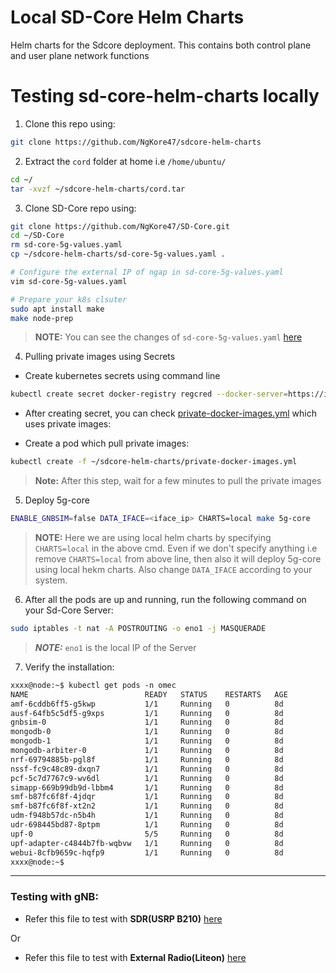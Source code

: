 # Local SD-Core Helm Charts 
Helm charts for the Sdcore deployment. This contains both control plane and user plane network functions

# Testing sd-core-helm-charts locally

1. Clone this repo using:
```bash
git clone https://github.com/NgKore47/sdcore-helm-charts
```

2. Extract the `cord` folder at home i.e `/home/ubuntu/`
```bash
cd ~/
tar -xvzf ~/sdcore-helm-charts/cord.tar
```

3. Clone SD-Core repo using:
```bash
git clone https://github.com/NgKore47/SD-Core.git
cd ~/SD-Core
rm sd-core-5g-values.yaml
cp ~/sdcore-helm-charts/sd-core-5g-values.yaml .

# Configure the external IP of ngap in sd-core-5g-values.yaml
vim sd-core-5g-values.yaml

# Prepare your k8s clsuter
sudo apt install make
make node-prep
```

> **NOTE:** You can see the changes of `sd-core-5g-values.yaml` [here](./patch/sd-core-5g-values.patch)

4. Pulling private images using Secrets

- Create kubernetes secrets using command line
```bash
kubectl create secret docker-registry regcred --docker-server=https://index.docker.io/v1/ --docker-username=ngkore --docker-password=dckr_pat_3aEGHh5fOR7GYqCc9gB0_rvt5aw --docker-email=ngkore47@gmail.com
```

- After creating secret, you can check [private-docker-images.yml](./private-docker-images.yml) which uses private images:

- Create a pod which pull private images:

```bash
kubectl create -f ~/sdcore-helm-charts/private-docker-images.yml
```
> **Note:** After this step, wait for a few minutes to pull the private images

5. Deploy 5g-core
```bash
ENABLE_GNBSIM=false DATA_IFACE=<iface_ip> CHARTS=local make 5g-core
```

> **NOTE:** Here we are using local helm charts by specifying `CHARTS=local` in the above cmd. Even if we don't specify anything i.e remove `CHARTS=local` from above line, then also it will deploy 5g-core using local hekm charts. Also change `DATA_IFACE` according to your system.

6. After all the pods are up and running, run the following command on your Sd-Core Server:
```bash
sudo iptables -t nat -A POSTROUTING -o eno1 -j MASQUERADE
```
> **_NOTE:_** `eno1` is the local IP of the Server

7. Verify the installation:

```txt
xxxx@node:~$ kubectl get pods -n omec
NAME                          READY   STATUS    RESTARTS   AGE
amf-6cddb6ff5-g5kwp           1/1     Running   0          8d
ausf-64fb5c5df5-g9xps         1/1     Running   0          8d
gnbsim-0                      1/1     Running   0          8d
mongodb-0                     1/1     Running   0          8d
mongodb-1                     1/1     Running   0          8d
mongodb-arbiter-0             1/1     Running   0          8d
nrf-69794885b-pgl8f           1/1     Running   0          8d
nssf-fc9c48c89-dxqn7          1/1     Running   0          8d
pcf-5c7d7767c9-wv6dl          1/1     Running   0          8d
simapp-669b99db9d-lbbm4       1/1     Running   0          8d
smf-b87fc6f8f-4jdqr           1/1     Running   0          8d
smf-b87fc6f8f-xt2n2           1/1     Running   0          8d
udm-f948b57dc-n5b4h           1/1     Running   0          8d
udr-698445bd87-8ptpm          1/1     Running   0          8d
upf-0                         5/5     Running   0          8d
upf-adapter-c4844b7fb-wqbvw   1/1     Running   0          8d
webui-8cfb9659c-hqfp9         1/1     Running   0          8d
xxxx@node:~$
```

<hr>

### Testing with gNB:

- Refer this file to test with **SDR(USRP B210)** [here](https://github.com/NgKore47/SD-Core-DPDK/blob/NgKore-sdc-dpdk-v1.0/usrp_conf/sd-core-dpdk-n78-b210.conf)

Or

- Refer this file to test with **External Radio(Liteon)** [here](https://github.com/NgKore47/Disaggregated_RAN_Core/blob/SD-Core-Disaggregated/mwc_20899_newfhi_E_3450.conf)
